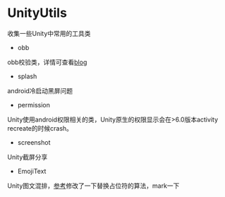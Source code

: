 # UnityUtils
收集一些Unity中常用的工具类
- obb

obb校验类，详情可查看[blog](http://www.jianshu.com/p/af3f8e8f2a96)

- splash

android冷启动黑屏问题

- permission

Unity使用android权限相关的类，Unity原生的权限显示会在>6.0版本activity recreate的时候crash。

- screenshot

Unity截屏分享

- EmojiText

Unity图文混排，[参考](https://blog.uwa4d.com/archives/Sparkle_UGUI.html)修改了一下替换占位符的算法，mark一下